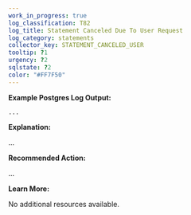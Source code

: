 ```yaml
---
work_in_progress: true
log_classification: T82
log_title: Statement Canceled Due To User Request
log_category: statements
collector_key: STATEMENT_CANCELED_USER
tooltip: ?1
urgency: ?2
sqlstate: ?2
color: "#FF7F50"
---
```


**Example Postgres Log Output:**

```
...
```

**Explanation:**

...

**Recommended Action:**

...

**Learn More:**

No additional resources available.
